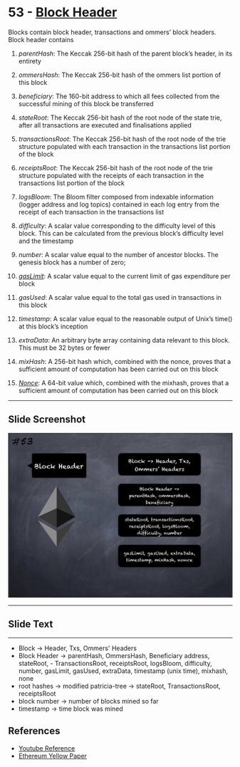 # 53 - [Block Header](Block%20Header.md)

Blocks contain block header, transactions and ommers’ block headers. Block header contains

1. _parentHash_: The Keccak 256-bit hash of the parent block’s header, in its entirety

2. _ommersHash_: The Keccak 256-bit hash of the ommers list portion of this block

3. _beneficiary_: The 160-bit address to which all fees collected from the successful mining of this block be transferred

4. _stateRoot_: The Keccak 256-bit hash of the root node of the state trie, after all transactions are executed and finalisations applied

5. _transactionsRoot_: The Keccak 256-bit hash of the root node of the trie structure populated with each transaction in the transactions list portion of the block

6. _receiptsRoot_: The Keccak 256-bit hash of the root node of the trie structure populated with the receipts of each transaction in the transactions list portion of the block

7. _logsBloom_: The Bloom filter composed from indexable information (logger address and log topics) contained in each log entry from the receipt of each transaction in the transactions list

8. _difficulty_: A scalar value corresponding to the difficulty level of this block. This can be calculated from the previous block’s difficulty level and the timestamp

9. _number_: A scalar value equal to the number of ancestor blocks. The genesis block has a number of zero; 

10. _[gasLimit](gasLimit.md)_: A scalar value equal to the current limit of gas expenditure per block

11. _gasUsed_: A scalar value equal to the total gas used in transactions in this block

12. _timestamp_: A scalar value equal to the reasonable output of Unix’s time() at this block’s inception

13. _extraData_: An arbitrary byte array containing data relevant to this block. This must be 32 bytes or fewer

14. _mixHash_: A 256-bit hash which, combined with the nonce, proves that a sufficient amount of computation has been carried out on this block

15. _[Nonce](Nonce.md)_: A 64-bit value which, combined with the mixhash, proves that a sufficient amount of computation has been carried out on this block
___
## Slide Screenshot
![053.jpg](../../images/1.%20Ethereum%20101/053.jpg)
___
## Slide Text
___
- Block -> Header, Txs, Ommers' Headers
- Block Header -> parentHash, OmmersHash, Beneficiary address, stateRoot, - TransactionsRoot, receiptsRoot, logsBloom, difficulty, number, gasLimit, gasUsed, extraData, timestamp (unix time), mixhash, none
- root hashes -> modified patricia-tree -> stateRoot, TransactionsRoot, receiptsRoot
- block number -> number of blocks mined so far
- timestamp -> time block was mined

## References
- [Youtube Reference](https://youtu.be/ltvTIr4K63s?t=962)
- [Ethereum Yellow Paper](https://ethereum.github.io/yellowpaper/paper.pdf)

  

